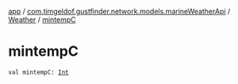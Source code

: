 [app](../../index.md) / [com.timgeldof.gustfinder.network.models.marineWeatherApi](../index.md) / [Weather](index.md) / [mintempC](./mintemp-c.md)

# mintempC

`val mintempC: `[`Int`](https://kotlinlang.org/api/latest/jvm/stdlib/kotlin/-int/index.html)